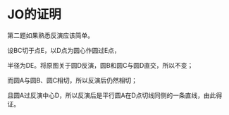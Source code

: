 # JO的证明

第二题如果熟悉反演应该简单。

设BC切于点E，以D点为圆心作圆过E点，

半径为DE。将原图关于圆D反演，圆B和圆C与圆D直交，所以不变；

而圆A与圆B、圆C相切，所以反演后仍然相切；

且圆A过反演中心D，所以反演后是平行圆A在D点切线同侧的一条直线，由此得证。